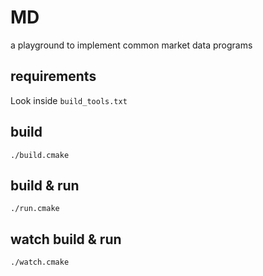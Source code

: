 # MD

a playground to implement common market data programs

## requirements

Look inside `build_tools.txt`

## build

`./build.cmake`

## build & run

`./run.cmake`

## watch build & run

`./watch.cmake`
